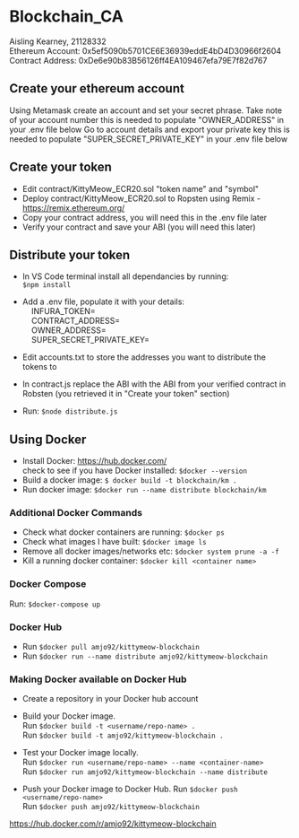# Blockchain_CA #
Aisling Kearney, 21128332  
Ethereum Account: 0x5ef5090b5701CE6E36939eddE4bD4D30966f2604  
Contract Address: 0xDe6e90b83B56126ff4EA109467efa79E7f82d767  

## Create your ethereum account ##
Using Metamask create an account and set your secret phrase.
Take note of your account number this is needed to populate "OWNER_ADDRESS" in your .env file below
Go to account details and export your private key this is needed to populate "SUPER_SECRET_PRIVATE_KEY" in your .env file below

## Create your token ##
- Edit contract/KittyMeow_ECR20.sol "token name" and "symbol"
- Deploy contract/KittyMeow_ECR20.sol to Ropsten using Remix - https://remix.ethereum.org/
- Copy your contract address, you will need this in the .env file later
- Verify your contract and save your ABI (you will need this later)

## Distribute your token ##
- In VS Code terminal install all dependancies by running:  
```$npm install```
- Add a .env file, populate it with your details:  
&nbsp;&nbsp;&nbsp;&nbsp;INFURA_TOKEN=  
&nbsp;&nbsp;&nbsp;&nbsp;CONTRACT_ADDRESS=  
&nbsp;&nbsp;&nbsp;&nbsp;OWNER_ADDRESS=  
&nbsp;&nbsp;&nbsp;&nbsp;SUPER_SECRET_PRIVATE_KEY=  

- Edit accounts.txt to store the addresses you want to distribute the tokens to

- In contract.js replace the ABI with the ABI from your verified contract in Robsten (you retrieved it in "Create your token" section)  

- Run: ```$node distribute.js```  

## Using Docker ##
- Install Docker: https://hub.docker.com/  
check to see if you have Docker installed: ```$docker --version```  
- Build a docker image: ```$ docker build -t blockchain/km .```
- Run docker image: ```$docker run --name distribute blockchain/km```

### Additional Docker Commands ###

- Check what docker containers are running: ```$docker ps```
- Check what images I have built: ``` $docker image ls ```
- Remove all docker images/networks etc: ```$docker system prune -a -f```
- Kill a running docker container: ```$docker kill <container name>```

### Docker Compose ###

Run: ```$docker-compose up```

### Docker Hub ###

- Run ```$docker pull amjo92/kittymeow-blockchain```
- Run ```$docker run --name distribute amjo92/kittymeow-blockchain```

### Making Docker available on Docker Hub ###

- Create a repository in your Docker hub account
- Build your Docker image.  
Run ```$docker build -t <username/repo-name> .```  
Run ```$docker build -t amjo92/kittymeow-blockchain .``` 

- Test your Docker image locally.  
Run ```$docker run <username/repo-name> --name <container-name>```  
Run ```$docker run amjo92/kittymeow-blockchain --name distribute```

- Push your Docker image to Docker Hub.
Run ```$docker push <username/repo-name>```  
Run ```$docker push amjo92/kittymeow-blockchain```

https://hub.docker.com/r/amjo92/kittymeow-blockchain